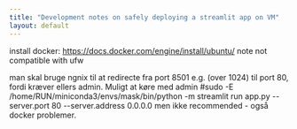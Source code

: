 ```yaml
---
title: "Development notes on safely deploying a streamlit app on VM"
layout: default
---
```



install docker: https://docs.docker.com/engine/install/ubuntu/
note not compatible with ufw


man skal bruge ngnix til at redirecte fra port 8501 e.g. (over 1024) til port 80, fordi kræver ellers admin. Muligt at køre med admin #sudo -E /home/RUN/miniconda3/envs/mask/bin/python -m streamlit run app.py --server.port 80 --server.address 0.0.0.0
men ikke recommended - også docker problemer. 

